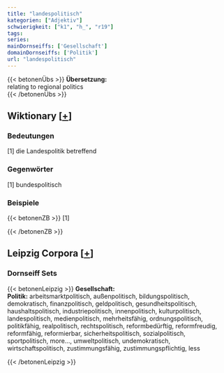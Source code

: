 ```yaml
---
title: "landespolitisch"
kategorien: ["Adjektiv"]
schwierigkeit: ["k1", "h_", "r19"]
tags:
series:
mainDornseiffs: ['Gesellschaft']
domainDornseiffs: ['Politik']
url: "landespolitisch"
---
```


{{< betonenÜbs >}}
**Übersetzung:**  
relating to regional  politics  
{{< /betonenÜbs >}}

## Wiktionary [[+](https://de.wiktionary.org/wiki/landespolitisch)]

### Bedeutungen
[1] die Landespolitik betreffend  

### Gegenwörter
[1] bundespolitisch  

### Beispiele
{{< betonenZB >}}
[1]  

{{< /betonenZB >}}

## Leipzig Corpora [[+](https://corpora.uni-leipzig.de/en/res?word=landespolitisch&corpusId=deu_newscrawl-public_2018)]

### Dornseiff Sets
{{< betonenLeipzig >}}
**Gesellschaft:**  
**Politik:** arbeitsmarktpolitisch, außenpolitisch, bildungspolitisch, demokratisch, finanzpolitisch, geldpolitisch, gesundheitspolitisch, haushaltspolitisch, industriepolitisch, innenpolitisch, kulturpolitisch, landespolitisch, medienpolitisch, mehrheitsfähig, ordnungspolitisch, politikfähig, realpolitisch, rechtspolitisch, reformbedürftig, reformfreudig, reformfähig, reformierbar, sicherheitspolitisch, sozialpolitisch, sportpolitisch, more..., umweltpolitisch, undemokratisch, wirtschaftspolitisch, zustimmungsfähig, zustimmungspflichtig, less  

{{< /betonenLeipzig >}}
